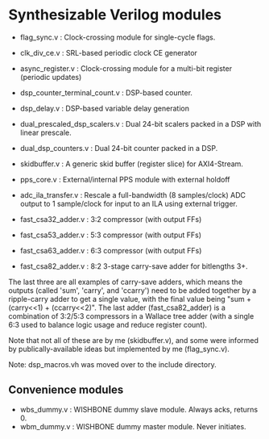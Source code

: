 # Synthesizable Verilog modules

* flag_sync.v : Clock-crossing module for single-cycle flags.
* clk_div_ce.v : SRL-based periodic clock CE generator
* async_register.v : Clock-crossing module for a multi-bit register (periodic updates)
* dsp_counter_terminal_count.v : DSP-based counter.
* dsp_delay.v : DSP-based variable delay generation
* dual_prescaled_dsp_scalers.v : Dual 24-bit scalers packed in a DSP with linear prescale.
* dual_dsp_counters.v : Dual 24-bit counter packed in a DSP.

* skidbuffer.v : A generic skid buffer (register slice) for AXI4-Stream.
* pps_core.v : External/internal PPS module with external holdoff

* adc_ila_transfer.v : Rescale a full-bandwidth (8 samples/clock) ADC output to 1 sample/clock for input to an ILA using external trigger.

* fast_csa32_adder.v : 3:2 compressor (with output FFs)
* fast_csa53_adder.v : 5:3 compressor (with output FFs)
* fast_csa63_adder.v : 6:3 compressor (with output FFs)
* fast_csa82_adder.v : 8:2 3-stage carry-save adder for bitlengths 3+.

The last three are all examples of carry-save adders, which means
the outputs (called 'sum', 'carry', and 'ccarry') need to be
added together by a ripple-carry adder to get a single value,
with the final value being "sum + (carry<<1) + (ccarry<<2)".
The last adder (fast_csa82_adder) is a combination of 3:2/5:3
compressors in a Wallace tree adder (with a single 6:3 used
to balance logic usage and reduce register count).

Note that not all of these are by me (skidbuffer.v), and some
were informed by publically-available ideas but implemented
by me (flag_sync.v).

Note: dsp_macros.vh was moved over to the include directory.

## Convenience modules

* wbs_dummy.v : WISHBONE dummy slave module. Always acks, returns 0.
* wbm_dummy.v : WISHBONE dummy master module. Never initiates.
